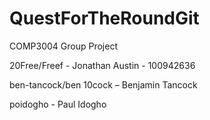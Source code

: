 # QuestForTheRoundGit
COMP3004 Group Project

20Free/Freef - Jonathan Austin - 100942636

ben-tancock/ben 10cock – Benjamin Tancock

poidogho - Paul Idogho
